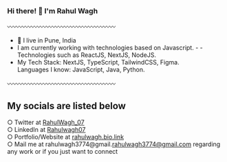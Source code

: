 ### Hi there! 👋 I'm Rahul Wagh

〰️〰️〰️〰️〰️〰️〰️〰️〰️〰️〰️〰️〰️〰️〰️〰️〰️〰️

- 📍 I live in Pune, India <br>
- I am currently working with technologies based on Javascript. - - Technologies such as ReactJS, NextJS, NodeJS. <br>
- My Tech Stack: NextJS, TypeScript, TailwindCSS, Figma. <br>
Languages I know: JavaScript, Java, Python.

〰️〰️〰️〰️〰️〰️〰️〰️〰️〰️〰️〰️〰️〰️〰️〰️〰️〰️

## My socials are listed below
  ○ Twitter at [RahulWagh_07](https://twitter.com/RahulWagh_07) <br>
  ○ LinkedIn at [Rahulwagh07](https://www.linkedin.com/in/rahulwagh07/) <br>
  ○ Portfolio/Website at [rahulwagh.bio.link](https://rahulwagh.vercel.app) <br>
  ○ Mail me at rahulwagh3774@gmail.[rahulwagh3774@gmail.com](mailto:rahulwagh3774@gmail.com) regarding any work or if you just want to connect
